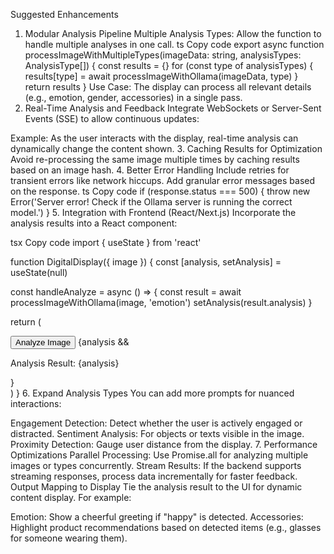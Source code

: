 Suggested Enhancements
1. Modular Analysis Pipeline
Multiple Analysis Types: Allow the function to handle multiple analyses in one call.
ts
Copy code
export async function processImageWithMultipleTypes(imageData: string, analysisTypes: AnalysisType[]) {
  const results = {}
  for (const type of analysisTypes) {
    results[type] = await processImageWithOllama(imageData, type)
  }
  return results
}
Use Case: The display can process all relevant details (e.g., emotion, gender, accessories) in a single pass.
2. Real-Time Analysis and Feedback
Integrate WebSockets or Server-Sent Events (SSE) to allow continuous updates:

Example: As the user interacts with the display, real-time analysis can dynamically change the content shown.
3. Caching Results for Optimization
Avoid re-processing the same image multiple times by caching results based on an image hash.
4. Better Error Handling
Include retries for transient errors like network hiccups.
Add granular error messages based on the response.
ts
Copy code
if (response.status === 500) {
  throw new Error('Server error! Check if the Ollama server is running the correct model.')
}
5. Integration with Frontend (React/Next.js)
Incorporate the analysis results into a React component:

tsx
Copy code
import { useState } from 'react'

function DigitalDisplay({ image }) {
  const [analysis, setAnalysis] = useState(null)

  const handleAnalyze = async () => {
    const result = await processImageWithOllama(image, 'emotion')
    setAnalysis(result.analysis)
  }

  return (
    <div>
      <button onClick={handleAnalyze}>Analyze Image</button>
      {analysis && <p>Analysis Result: {analysis}</p>}
    </div>
  )
}
6. Expand Analysis Types
You can add more prompts for nuanced interactions:

Engagement Detection: Detect whether the user is actively engaged or distracted.
Sentiment Analysis: For objects or texts visible in the image.
Proximity Detection: Gauge user distance from the display.
7. Performance Optimizations
Parallel Processing: Use Promise.all for analyzing multiple images or types concurrently.
Stream Results: If the backend supports streaming responses, process data incrementally for faster feedback.
Output Mapping to Display
Tie the analysis result to the UI for dynamic content display. For example:

Emotion: Show a cheerful greeting if "happy" is detected.
Accessories: Highlight product recommendations based on detected items (e.g., glasses for someone wearing them).